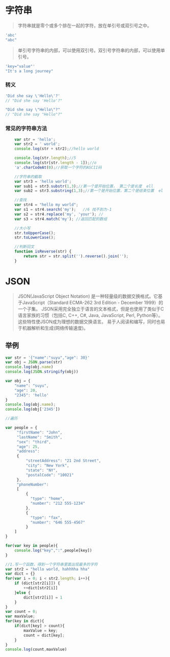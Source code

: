 # 字符串

> 字符串就是零个或多个排在一起的字符，放在单引号或双引号之中。
```js
'abc'
"abc"
```
> 单引号字符串的内部，可以使用双引号。双引号字符串的内部，可以使用单引号。
```js
'key="value"'
"It's a long journey"
```

### 转义

```js
'Did she say \'Hello\'?'
// "Did she say 'Hello'?"

"Did she say \"Hello\"?"
// "Did she say "Hello"?"
```

### 常见的字符串方法

```js
	var str = 'hello';
	var str2 = ' world';
	console.log(str + str2);//hello world

	console.log(str.length);//5
	console.log(str[str.length - 1]);//o
	'a'.charCodeAt(0);//获取一个字符的ASCII码

	//字符串的截取
	var str3 = 'hello world';
	var sub1 = str3.substr(1,3);//第一个是开始位置， 第二个是长度 	ell
	var sub2 = str3.substring(1,3);//第一个是开始位置，第二个是结束位置	el

	//查找
	var str4 = "hello my world";
    var s1 = str4.search('my');   //6 找不到为-1
    var s2 = str4.replace('my', 'your'); //
    var s3 = str4.match('my'); //返回匹配的数组

    //大小写
    str.toUpperCase();
    str.toLowerCase();

    //判断回文
    function isReverse(str) {
    	return str = str.split('').reverse().join('');
    }
```

# JSON

> JSON(JavaScript Object Notation) 是一种轻量级的数据交换格式。它基于JavaScript（Standard ECMA-262 3rd Edition - December 1999）的一个子集。 JSON采用完全独立于语言的文本格式，但是也使用了类似于C语言家族的习惯（包括C, C++, C#, Java, JavaScript, Perl, Python等）。这些特性使JSON成为理想的数据交换语言。 易于人阅读和编写，同时也易于机器解析和生成(网络传输速度)。

## 举例
```js
var str = '{"name":"suyu","age": 30}'
var obj = JSON.parse(str)
console.log(obj.name)
console.log(JSON.stringify(obj))

var obj = {
	"name": "suyu",
	"age": 20,
	"2345": 'hello'
}
console.log(obj.name);
console.log(obj['2345'])

//遍历

var people = {
     "firstName": "John",
     "lastName": "Smith",
     "sex": "third",
     "age": 25,
     "address": 
     {
         "streetAddress": "21 2nd Street",
         "city": "New York",
         "state": "NY",
         "postalCode": "10021"
     },
     "phoneNumber": 
     [
         {
           "type": "home",
           "number": "212 555-1234"
         },
         {
           "type": "fax",
           "number": "646 555-4567"
         }
    ]
}

for(var key in people){
	console.log("key",":",people[key])
}

//1.写一个函数，得到一个字符串里面出现最多的字符
var str2 = "hello world, hahhhha hha"
var dict = {}
for(var i = 0; i < str2.length; i++){
	if (dict[str2[i]]) {
		++dict[str2[i]]
	}else {
		dict[str2[i]] = 1
	}
}
var count = 0;
var maxValue;
for(key in dict){
	if(dict[key] > count){
		maxValue = key;
		count = dict[key];
	}
}
console.log(count,maxValue)

```
